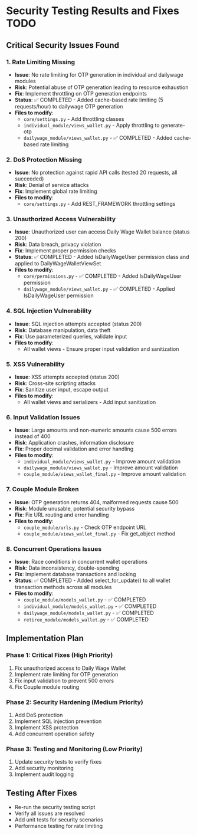 # Security Testing Results and Fixes TODO

## Critical Security Issues Found

### 1. Rate Limiting Missing
- **Issue**: No rate limiting for OTP generation in individual and dailywage modules
- **Risk**: Potential abuse of OTP generation leading to resource exhaustion
- **Fix**: Implement throttling on OTP generation endpoints
- **Status**: ✅ COMPLETED - Added cache-based rate limiting (5 requests/hour) to dailywage OTP generation
- **Files to modify**:
  - `core/settings.py` - Add throttling classes
  - `individual_module/views_wallet.py` - Apply throttling to generate-otp
  - `dailywage_module/views_wallet.py` - ✅ COMPLETED - Added cache-based rate limiting

### 2. DoS Protection Missing
- **Issue**: No protection against rapid API calls (tested 20 requests, all succeeded)
- **Risk**: Denial of service attacks
- **Fix**: Implement global rate limiting
- **Files to modify**:
  - `core/settings.py` - Add REST_FRAMEWORK throttling settings

### 3. Unauthorized Access Vulnerability
- **Issue**: Unauthorized user can access Daily Wage Wallet balance (status 200)
- **Risk**: Data breach, privacy violation
- **Fix**: Implement proper permission checks
- **Status**: ✅ COMPLETED - Added IsDailyWageUser permission class and applied to DailyWageWalletViewSet
- **Files to modify**:
  - `core/permissions.py` - ✅ COMPLETED - Added IsDailyWageUser permission
  - `dailywage_module/views_wallet.py` - ✅ COMPLETED - Applied IsDailyWageUser permission

### 4. SQL Injection Vulnerability
- **Issue**: SQL injection attempts accepted (status 200)
- **Risk**: Database manipulation, data theft
- **Fix**: Use parameterized queries, validate input
- **Files to modify**:
  - All wallet views - Ensure proper input validation and sanitization

### 5. XSS Vulnerability
- **Issue**: XSS attempts accepted (status 200)
- **Risk**: Cross-site scripting attacks
- **Fix**: Sanitize user input, escape output
- **Files to modify**:
  - All wallet views and serializers - Add input sanitization

### 6. Input Validation Issues
- **Issue**: Large amounts and non-numeric amounts cause 500 errors instead of 400
- **Risk**: Application crashes, information disclosure
- **Fix**: Proper decimal validation and error handling
- **Files to modify**:
  - `individual_module/views_wallet.py` - Improve amount validation
  - `dailywage_module/views_wallet.py` - Improve amount validation
  - `couple_module/views_wallet_final.py` - Improve amount validation

### 7. Couple Module Broken
- **Issue**: OTP generation returns 404, malformed requests cause 500
- **Risk**: Module unusable, potential security bypass
- **Fix**: Fix URL routing and error handling
- **Files to modify**:
  - `couple_module/urls.py` - Check OTP endpoint URL
  - `couple_module/views_wallet_final.py` - Fix get_object method

### 8. Concurrent Operations Issues
- **Issue**: Race conditions in concurrent wallet operations
- **Risk**: Data inconsistency, double-spending
- **Fix**: Implement database transactions and locking
- **Status**: ✅ COMPLETED - Added select_for_update() to all wallet transaction methods across all modules
- **Files to modify**:
  - `couple_module/models_wallet.py` - ✅ COMPLETED
  - `individual_module/models_wallet.py` - ✅ COMPLETED
  - `dailywage_module/models_wallet.py` - ✅ COMPLETED
  - `retiree_module/models_wallet.py` - ✅ COMPLETED

## Implementation Plan

### Phase 1: Critical Fixes (High Priority)
1. Fix unauthorized access to Daily Wage Wallet
2. Implement rate limiting for OTP generation
3. Fix input validation to prevent 500 errors
4. Fix Couple module routing

### Phase 2: Security Hardening (Medium Priority)
1. Add DoS protection
2. Implement SQL injection prevention
3. Implement XSS protection
4. Add concurrent operation safety

### Phase 3: Testing and Monitoring (Low Priority)
1. Update security tests to verify fixes
2. Add security monitoring
3. Implement audit logging

## Testing After Fixes
- Re-run the security testing script
- Verify all issues are resolved
- Add unit tests for security scenarios
- Performance testing for rate limiting
